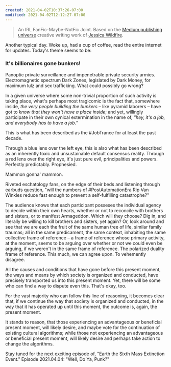 ```yaml
---
created: 2021-04-02T10:37:26-07:00
modified: 2021-04-02T12:12:27-07:00
---
```


> An IRL FanFic-Maybe-NotFic Joint. Based on the [Medium publishing universe](https://link.medium.com/HvPPQJai8eb) creative writing work of [Jessica Wildfire](https://JessicaLexicus.medium.com/).

Another typical day. Woke up, had a cup of coffee, read the entire internet for updates. Today's theme seems to be:

### It's billionaires gone bunkers! 

Panoptic private surveillance and impenetrable private security armies. Electromagnetic spectrum Dark Zones, legislated by Dark Money, for maximum lulz and sex trafficking. What could possibly go wrong?

In a given universe where some non-trivial proportion of such activity is taking place, what's perhaps most tragicomic is the fact that, somewhere inside, _the very people building the bunkers_ – like pyramid laborers – have got to _know that they won't have a place inside_; and yet, willingly participate in their own cynical extermination in the name of, _"hey, it's a job, and everybody *has* to have a job."_

This is what has been described as the #JobTrance for at least the past decade.

Through a blue lens over the left eye, this is also what has been described as an inherently toxic and unsustainable default consensus reality. Through a red lens over the right eye, it's just pure evil, principalities and powers. Perfectly predictably. Prophesied.

Mammon gonna' mammon.

Riveted eschatology fans, on the edge of their beds and listening through earbuds question, "will the numbers of #PostAutomationEra Rip Van Winkles reduce fast enough to prevent a self-fulfilling catastrophe?"

The audience knows that each participant posseses the individual agency to decide within their own hearts, whether or not to reconcile with brothers and sisters, or to manifest Armageddon. Which will they choose? Dig in, and literally be willing to kill brothers and sisters, yet again? Or, look around and see that we are each the fruit of the same human tree of life, similar family traumas; all in the same predicament, the same context, inhabiting the same collective frame of reference &ndash; a frame of reference whose primary activity, at the moment, seems to be arguing over whether or not we could even be arguing, if we weren't in the same frame of reference. The polarized duality frame of reference. This much, we can agree upon. To vehemently disagree.

All the causes and conditions that have gone before this present moment, the ways and means by which society is organized and conducted, have precisely transported us into this present moment. Yet, there will be some who can find a way to dispute even this. That's okay, too.

For the vast majority who can follow this line of reasoning, it becomes clear that, if we continue the way that society is organized and conducted, in the way that it has operated up until this moment, the outcome is, again, the present moment.

It stands to reason, that those experiencing an advantageous or beneficial present moment, will likely desire, and maybe vote for the continuation of existing cultural algorithms; while those not experiencing an advantageous or beneficial present moment, will likely desire and perhaps take action to change the algorithms.

Stay tuned for the next exciting episode of, "Earth the Sixth Mass Extinction Event." Episode 2021.04.04: "Well, Do Ya, Punk?"


